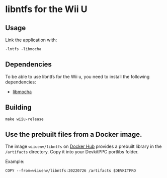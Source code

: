 # libntfs for the Wii U

## Usage
Link the application with:
```
-lntfs -libmocha
```

## Dependencies
To be able to use libntfs for the Wii u, you need to install the following dependencies:

- [libmocha](https://github.com/wiiu-env/libmocha)

## Building
```
make wiiu-release
```

## Use the prebuilt files from a Docker image.
The image `wiiuenv/libntfs` on [Docker Hub](https://hub.docker.com/r/wiiuenv/libntfs/) provides a prebuilt library in the `/artifacts` directory. Copy it into your DevkitPPC portlibs folder.  

Example:  
```
COPY --from=wiiuenv/libntfs:20220726 /artifacts $DEVKITPRO
```
